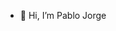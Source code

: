 - 👋 Hi, I’m Pablo Jorge 
<!---
- 👀 I’m interested in ...
- 🌱 I’m currently learning ...
- 💞️ I’m looking to collaborate on ...
- 📫 How to reach me ...


pjhh-ciencias/pjhh-ciencias is a ✨ special ✨ repository because its `README.md` (this file) appears on your GitHub profile.
You can click the Preview link to take a look at your changes.
--->
